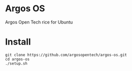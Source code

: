 # Argos OS
Argos Open Tech rice for Ubuntu

# Install
```
git clone https://github.com/argosopentech/argos-os.git
cd argos-os
./setup.sh

```

